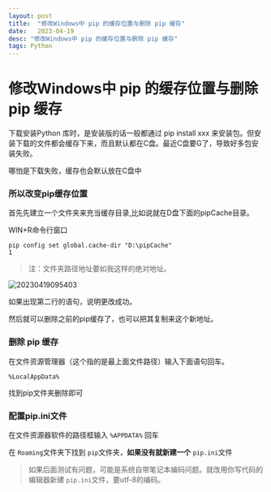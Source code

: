 ```yaml
---
layout: post
title:  "修改Windows中 pip 的缓存位置与删除 pip 缓存"
date:   2023-04-19
desc: "修改Windows中 pip 的缓存位置与删除 pip 缓存"
tags: Python
---
```

# 修改Windows中 pip 的缓存位置与删除 pip 缓存

下载安装Python 库时，是安装版的话一般都通过 pip install xxx 来安装包。但安装下载的文件都会缓存下来，而且默认都在C盘。最近C盘要G了，导致好多包安装失败。

哪怕是下载失败，缓存也会默认放在C盘中

### 所以改变pip缓存位置

首先先建立一个文件夹来充当缓存目录,比如说就在D盘下面的pipCache目录。

WIN+R命令行窗口

```shell
pip config set global.cache-dir "D:\pipCache"
1
```

> 注：文件夹路径地址要如我这样的绝对地址。

![20230419095403](https://cdn.jsdelivr.net/gh/ChanJeunlam/PicgoBed/blogs/pictures/20230419095403.png)

如果出现第二行的语句，说明更改成功。

然后就可以删除之前的pip缓存了，也可以把其复制来这个新地址。



### 删除 pip 缓存

在文件资源管理器（这个指的是最上面文件路径）输入下面语句回车。

```shell
%LocalAppData%
```


找到pip文件夹删除即可

### 配置pip.ini文件

在文件资源器软件的路径框输入 `%APPDATA%` 回车

在 `Roaming`文件夹下找到 `pip`文件夹，**如果没有就新建一个** `pip.ini`文件

> 如果后面测试有问题，可能是系统自带笔记本编码问题。就改用你写代码的编辑器新建 `pip.ini`文件，要utf-8的编码。
>
